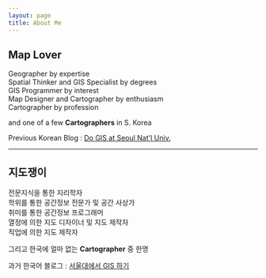 ```yaml
---
layout: page
title: About Me
---
```


Map Lover  
--
Geographer by expertise  
Spatial Thinker and GIS Specialist by degrees  
GIS Programmer by interest  
Map Designer and Cartographer by enthusiasm  
Cartographer by profession  

and one of a few **Cartographers** in S. Korea

Previous Korean Blog : [Do GIS at Seoul Nat'l Univ.](https://snugis.tistory.com/)

--------------

지도쟁이  
--
전문지식을 통한 지리학자  
학위를 통한 공간정보 전문가 및 공간 사상가  
취미를 통한 공간정보 프로그래머  
열정에 의한 지도 디자이너 및 지도 제작자  
직업에 의한 지도 제작자  

그리고 한국에 얼마 없는 **Cartographer** 중 한명

과거 한국어 블로그 : [서울대에서 GIS 하기](https://snugis.tistory.com/)

